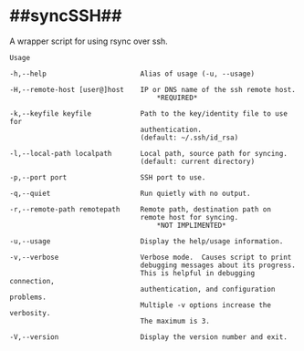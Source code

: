 ##syncSSH##
===========
A wrapper script for using rsync over ssh.

	Usage

	-h,--help						Alias of usage (-u, --usage)

	-H,--remote-host [user@]host	IP or DNS name of the ssh remote host.	
										*REQUIRED*
										
	-k,--keyfile keyfile			Path to the key/identity file to use for
        							authentication.
        							(default: ~/.ssh/id_rsa)
        							
    -l,--local-path localpath		Local path, source path for syncing.
    								(default: current directory)
    								
	-p,--port port					SSH port to use.
    								
    -q,--quiet                 		Run quietly with no output.
    
    -r,--remote-path remotepath		Remote path, destination path on
    								remote host for syncing.
    									*NOT IMPLIMENTED*
    								
    -u,--usage                 		Display the help/usage information.
    
    -v,--verbose					Verbose mode.  Causes script to print
        							debugging messages about its progress.
        							This is helpful in debugging connection,
        							authentication, and configuration problems.
        							Multiple -v options increase the verbosity.
        							The maximum is 3.
        							
	-V,--version                   	Display the version number and exit.
		